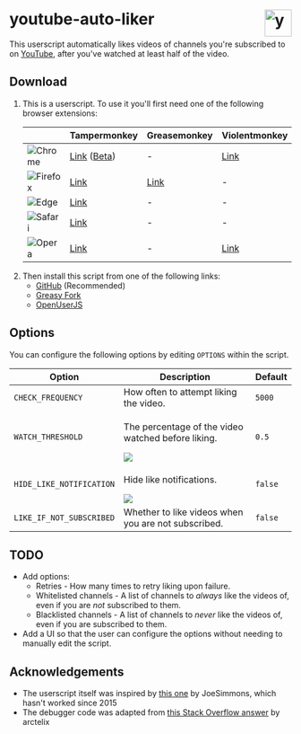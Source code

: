 # youtube-auto-liker <img src="https://raw.githubusercontent.com/HatScripts/youtube-auto-liker/master/logo.svg" alt="youtube-auto-liker logo" height="48" align="right">

This userscript automatically likes videos of channels you're subscribed to on [YouTube](https://www.youtube.com/), after you've watched at least half of the video.

## Download

1. This is a userscript. To use it you'll first need one of the following browser extensions:

   |                    | Tampermonkey                     | Greasemonkey | Violentmonkey
   | ------------------ | -------------------------------- | ------------ | -------------
   | ![Chrome][c-logo]  | [Link][c-tm] ([Beta][c-tm-beta]) | -            | [Link][c-vm]
   | ![Firefox][f-logo] | [Link][f-tm]                     | [Link][f-gm] | -
   | ![Edge][e-logo]    | [Link][e-tm]                     | -            | -
   | ![Safari][s-logo]  | [Link][s-tm]                     | -            | -
   | ![Opera][o-logo]   | [Link][o-tm]                     | -            | [Link][o-vm]

[c-logo]: https://raw.githubusercontent.com/alrra/browser-logos/main/src/chrome/chrome_24x24.png   "Chrome"
[f-logo]: https://raw.githubusercontent.com/alrra/browser-logos/main/src/firefox/firefox_24x24.png "Firefox"
[e-logo]: https://raw.githubusercontent.com/alrra/browser-logos/main/src/edge/edge_24x24.png       "Edge"
[s-logo]: https://raw.githubusercontent.com/alrra/browser-logos/main/src/safari/safari_24x24.png   "Safari"
[o-logo]: https://raw.githubusercontent.com/alrra/browser-logos/main/src/opera/opera_24x24.png     "Opera"
[c-tm]: https://chrome.google.com/webstore/detail/tampermonkey/dhdgffkkebhmkfjojejmpbldmpobfkfo
[c-tm-beta]: https://chrome.google.com/webstore/detail/tampermonkey-beta/gcalenpjmijncebpfijmoaglllgpjagf
[c-vm]: https://chrome.google.com/webstore/detail/violentmonkey/jinjaccalgkegednnccohejagnlnfdag
[f-tm]: https://addons.mozilla.org/firefox/addon/tampermonkey/
[f-gm]: https://addons.mozilla.org/firefox/addon/greasemonkey/
[e-tm]: https://www.microsoft.com/store/apps/9NBLGGH5162S
[s-tm]: https://safari.tampermonkey.net/tampermonkey.safariextz
[o-tm]: https://addons.opera.com/extensions/details/tampermonkey-beta/
[o-vm]: https://addons.opera.com/extensions/details/violent-monkey/

2. Then install this script from one of the following links:
   * [GitHub](https://github.com/HatScripts/youtube-auto-liker/raw/master/youtube-auto-liker.user.js) (Recommended)
   * [Greasy Fork](https://greasyfork.org/en/scripts/33865-youtube-auto-liker)
   * [OpenUserJS](https://openuserjs.org/scripts/HatScripts/YouTube_Auto-Liker)

## Options

You can configure the following options by editing `OPTIONS` within the script.

Option                   | Description                                                       | Default
------------------------ | ----------------------------------------------------------------- | -------
`CHECK_FREQUENCY`        | How often to attempt liking the video.                            | `5000`
`WATCH_THRESHOLD`        | <p>The percentage of the video watched before liking.</p>![][im1] | `0.5`
`HIDE_LIKE_NOTIFICATION` | <p>Hide like notifications.</p>![][im2]                           | `false`
`LIKE_IF_NOT_SUBSCRIBED` | Whether to like videos when you are not subscribed.               | `false`

[im1]: readme-images/video-half-watched.png
[im2]: readme-images/like-notification.png

## TODO

* Add options:
  * Retries - How many times to retry liking upon failure.
  * Whitelisted channels - A list of channels to *always* like the videos of, even if you are *not* subscribed to them.
  * Blacklisted channels - A list of channels to *never* like the videos of, even if you are subscribed to them.
* Add a UI so that the user can configure the options without needing to manually edit the script.

## Acknowledgements

* The userscript itself was inspired by [this one](https://web.archive.org/web/20220405112705/https://greasyfork.org/en/scripts/4948-youtube-auto-like-videos/code) by JoeSimmons, which hasn't worked since 2015
* The debugger code was adapted from [this Stack Overflow answer](https://stackoverflow.com/a/32928812/2203482) by arctelix
